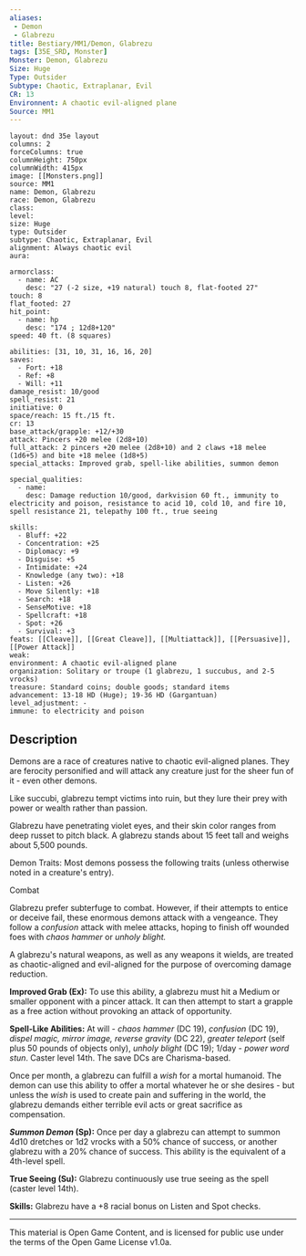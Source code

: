 ```yaml
---
aliases:
 - Demon
 - Glabrezu
title: Bestiary/MM1/Demon, Glabrezu
tags: [35E_SRD, Monster]
Monster: Demon, Glabrezu
Size: Huge
Type: Outsider
Subtype: Chaotic, Extraplanar, Evil
CR: 13
Environnent: A chaotic evil-aligned plane
Source: MM1
---
```


```statblock
layout: dnd 35e layout
columns: 2
forceColumns: true
columnHeight: 750px
columnWidth: 415px
image: [[Monsters.png]]
source: MM1
name: Demon, Glabrezu
race: Demon, Glabrezu
class: 
level: 
size: Huge
type: Outsider
subtype: Chaotic, Extraplanar, Evil
alignment: Always chaotic evil
aura: 

armorclass:
  - name: AC
    desc: "27 (-2 size, +19 natural) touch 8, flat-footed 27"
touch: 8
flat_footed: 27
hit_point:
  - name: hp
    desc: "174 ; 12d8+120"
speed: 40 ft. (8 squares)

abilities: [31, 10, 31, 16, 16, 20]
saves:
  - Fort: +18
  - Ref: +8
  - Will: +11
damage_resist: 10/good
spell_resist: 21
initiative: 0
space/reach: 15 ft./15 ft.
cr: 13
base_attack/grapple: +12/+30
attack: Pincers +20 melee (2d8+10)
full_attack: 2 pincers +20 melee (2d8+10) and 2 claws +18 melee (1d6+5) and bite +18 melee (1d8+5)
special_attacks: Improved grab, spell-like abilities, summon demon

special_qualities:
  - name: 
    desc: Damage reduction 10/good, darkvision 60 ft., immunity to electricity and poison, resistance to acid 10, cold 10, and fire 10, spell resistance 21, telepathy 100 ft., true seeing

skills:
  - Bluff: +22
  - Concentration: +25
  - Diplomacy: +9
  - Disguise: +5
  - Intimidate: +24
  - Knowledge (any two): +18
  - Listen: +26
  - Move Silently: +18
  - Search: +18
  - SenseMotive: +18
  - Spellcraft: +18
  - Spot: +26
  - Survival: +3
feats: [[Cleave]], [[Great Cleave]], [[Multiattack]], [[Persuasive]], [[Power Attack]]
weak: 
environment: A chaotic evil-aligned plane
organization: Solitary or troupe (1 glabrezu, 1 succubus, and 2-5 vrocks)
treasure: Standard coins; double goods; standard items
advancement: 13-18 HD (Huge); 19-36 HD (Gargantuan)
level_adjustment: -
immune: to electricity and poison
```

## Description

<p>Demons are a race of creatures native to chaotic evil-aligned planes. They are ferocity personified and will attack any creature just for the sheer fun of it - even other demons.</p>
<p>Like succubi, glabrezu tempt victims into ruin, but they lure their prey with power or wealth rather than passion.</p>
<p>Glabrezu have penetrating violet eyes, and their skin color ranges from deep russet to pitch black. A glabrezu stands about 15 feet tall and weighs about 5,500 pounds.</p>
<p>Demon Traits: Most demons possess the following traits (unless otherwise noted in a creature's entry).</p>
<p>Combat</p>
<p>Glabrezu prefer subterfuge to combat. However, if their attempts to entice or deceive fail, these enormous demons attack with a vengeance. They follow a <i>confusion</i> attack with melee attacks, hoping to finish off wounded foes with <i>chaos hammer</i> or <i>unholy blight.</i></p>
<p>A glabrezu's natural weapons, as well as any weapons it wields, are treated as chaotic-aligned and evil-aligned for the purpose of overcoming damage reduction.</p>
<p>
            <b>Improved Grab (Ex):</b> To use this ability, a glabrezu must hit a Medium or smaller opponent with a pincer attack. It can then attempt to start a grapple as a free action without provoking an attack of opportunity.</p>
<p>
            <b>Spell-Like Abilities:</b> At will - <i>chaos hammer</i> (DC 19), <i>confusion</i> (DC 19), <i>dispel magic, mirror image, reverse gravity</i> (DC 22), <i>greater teleport</i> (self plus 50 pounds of objects only), <i>unholy blight</i> (DC 19); 1/day - <i>power word stun</i>. Caster level 14th. The save DCs are Charisma-based.</p>
<p>Once per month, a glabrezu can fulfill a <i>wish</i> for a mortal humanoid. The demon can use this ability to offer a mortal whatever he or she desires - but unless the <i>wish</i> is used to create pain and suffering in the world, the glabrezu demands either terrible evil acts or great sacrifice as compensation.</p>
<p>
            <b>
              <i>Summon Demon</i> (Sp):</b> Once per day a glabrezu can attempt to summon 4d10 dretches or 1d2 vrocks with a 50% chance of success, or another glabrezu with a 20% chance of success. This ability is the equivalent of a 4th-level spell.</p>
<p>
            <b>True Seeing (Su):</b> Glabrezu continuously use true seeing as the spell (caster level 14th).</p>
<p>
            <b>Skills:</b> Glabrezu have a +8 racial bonus on Listen and Spot checks.</p>

---

This material is Open Game Content, and is licensed for public use under
the terms of the Open Game License v1.0a.
